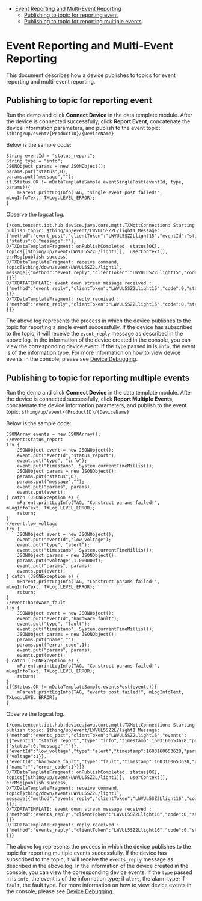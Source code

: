 * [Event Reporting and Multi-Event Reporting](#Event-Reporting-and-Multi-Event-Reporting)
  * [Publishing to topic for reporting event](#Publishing-to-topic-for-reporting-event)
  * [Publishing to topic for reporting multiple events](#Publishing-to-topic-for-reporting-multiple-events)

# Event Reporting and Multi-Event Reporting

This document describes how a device publishes to topics for event reporting and multi-event reporting.

## Publishing to topic for reporting event 

Run the demo and click **Connect Device** in the data template module. After the device is connected successfully, click **Report Event**, concatenate the device information parameters, and publish to the event topic:
`$thing/up/event/{ProductID}/{DeviceName}`

Below is the sample code:
```
String eventId = "status_report";
String type = "info";
JSONObject params = new JSONObject();
params.put("status",0);
params.put("message","");
if(Status.OK != mDataTemplateSample.eventSinglePost(eventId, type, params)){
    mParent.printLogInfo(TAG, "single event post failed!", mLogInfoText, TXLog.LEVEL_ERROR);
}
```

Observe the logcat log.
```
I/com.tencent.iot.hub.device.java.core.mqtt.TXMqttConnection: Starting publish topic: $thing/up/event/LWVUL5SZ2L/light1 Message: {"method":"event_post","clientToken":"LWVUL5SZ2Llight15","eventId":"status_report","type":"info","timestamp":1603160347446,"params":{"status":0,"message":""}}
D/TXDataTemplateFragment: onPublishCompleted, status[OK], topics[[$thing/up/event/LWVUL5SZ2L/light1]],  userContext[], errMsg[publish success]
D/TXDataTemplateFragment: receive command, topic[$thing/down/event/LWVUL5SZ2L/light1], message[{"method":"event_reply","clientToken":"LWVUL5SZ2Llight15","code":0,"status":"","data":{}}]
D/TXDATATEMPLATE: event down stream message received : {"method":"event_reply","clientToken":"LWVUL5SZ2Llight15","code":0,"status":"","data":{}}
D/TXDataTemplateFragment: reply received : {"method":"event_reply","clientToken":"LWVUL5SZ2Llight15","code":0,"status":"","data":{}}
```
The above log represents the process in which the device publishes to the topic for reporting a single event successfully. If the device has subscribed to the topic, it will receive the `event_reply` message as described in the above log. In the information of the device created in the console, you can view the corresponding device event. If the `type` passed in is `info`, the event is of the information type. For more information on how to view device events in the console, please see [Device Debugging](https://cloud.tencent.com/document/product/1081/34741).

## Publishing to topic for reporting multiple events 

Run the demo and click **Connect Device** in the data template module. After the device is connected successfully, click **Report Multiple Events**, concatenate the device information parameters, and publish to the event topic:
`$thing/up/event/{ProductID}/{DeviceName}`

Below is the sample code:
```
JSONArray events = new JSONArray();
//event:status_report
try {
    JSONObject event = new JSONObject();
    event.put("eventId","status_report");
    event.put("type", "info");
    event.put("timestamp", System.currentTimeMillis());
    JSONObject params = new JSONObject();
    params.put("status",0);
    params.put("message","");
    event.put("params", params);
    events.put(event);
} catch (JSONException e) {
    mParent.printLogInfo(TAG, "Construct params failed!", mLogInfoText, TXLog.LEVEL_ERROR);
    return;
}
//event:low_voltage
try {
    JSONObject event = new JSONObject();
    event.put("eventId","low_voltage");
    event.put("type", "alert");
    event.put("timestamp", System.currentTimeMillis());
    JSONObject params = new JSONObject();
    params.put("voltage",1.000000f);
    event.put("params", params);
    events.put(event);
} catch (JSONException e) {
    mParent.printLogInfo(TAG, "Construct params failed!", mLogInfoText, TXLog.LEVEL_ERROR);
    return;
}
//event:hardware_fault
try {
    JSONObject event = new JSONObject();
    event.put("eventId","hardware_fault");
    event.put("type", "fault");
    event.put("timestamp", System.currentTimeMillis());
    JSONObject params = new JSONObject();
    params.put("name","");
    params.put("error_code",1);
    event.put("params", params);
    events.put(event);
} catch (JSONException e) {
    mParent.printLogInfo(TAG, "Construct params failed!", mLogInfoText, TXLog.LEVEL_ERROR);
    return;
}
if(Status.OK != mDataTemplateSample.eventsPost(events)){
    mParent.printLogInfo(TAG, "events post failed!", mLogInfoText, TXLog.LEVEL_ERROR);
}
```

Observe the logcat log.
```
I/com.tencent.iot.hub.device.java.core.mqtt.TXMqttConnection: Starting publish topic: $thing/up/event/LWVUL5SZ2L/light1 Message: {"method":"events_post","clientToken":"LWVUL5SZ2Llight16","events":[{"eventId":"status_report","type":"info","timestamp":1603160653628,"params":{"status":0,"message":""}},{"eventId":"low_voltage","type":"alert","timestamp":1603160653628,"params":{"voltage":1}},{"eventId":"hardware_fault","type":"fault","timestamp":1603160653628,"params":{"name":"","error_code":1}}]}
D/TXDataTemplateFragment: onPublishCompleted, status[OK], topics[[$thing/up/event/LWVUL5SZ2L/light1]],  userContext[], errMsg[publish success]
D/TXDataTemplateFragment: receive command, topic[$thing/down/event/LWVUL5SZ2L/light1], message[{"method":"events_reply","clientToken":"LWVUL5SZ2Llight16","code":0,"status":"","data":{}}]
D/TXDATATEMPLATE: event down stream message received : {"method":"events_reply","clientToken":"LWVUL5SZ2Llight16","code":0,"status":"","data":{}}
D/TXDataTemplateFragment: reply received : {"method":"events_reply","clientToken":"LWVUL5SZ2Llight16","code":0,"status":"","data":{}}
```
The above log represents the process in which the device publishes to the topic for reporting multiple events successfully. If the device has subscribed to the topic, it will receive the `events_reply` message as described in the above log. In the information of the device created in the console, you can view the corresponding device events. If the `type` passed in is `info`, the event is of the information type; if `alert`, the alarm type; if `fault`, the fault type. For more information on how to view device events in the console, please see [Device Debugging](https://cloud.tencent.com/document/product/1081/34741).
